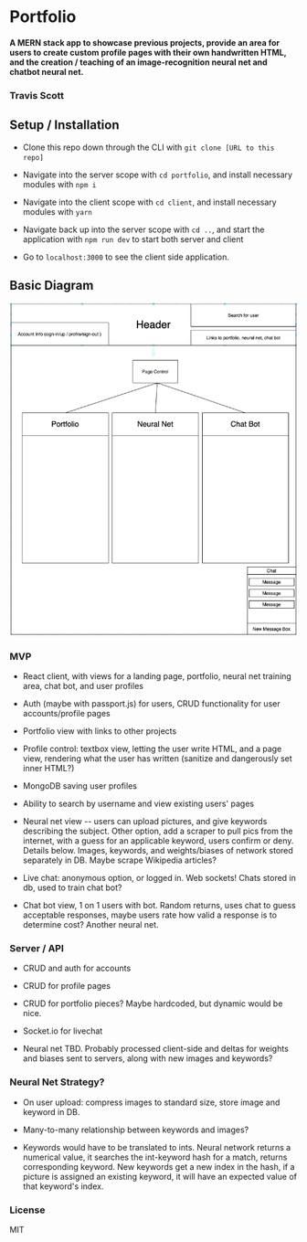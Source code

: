 # Portfolio

#### A MERN stack app to showcase previous projects, provide an area for users to create custom profile pages with their own handwritten HTML, and the creation / teaching of an image-recognition neural net and chatbot neural net.

### Travis Scott

## Setup / Installation 

* Clone this repo down through the CLI with `git clone [URL to this repo]`

* Navigate into the server scope with `cd portfolio`, and install necessary modules with `npm i`

* Navigate into the client scope with `cd client`, and install necessary modules with `yarn`

* Navigate back up into the server scope with `cd ..`, and start the application with `npm run dev` to start both server and client

* Go to `localhost:3000` to see the client side application.

## Basic Diagram

![Component Diagram](./diagram.png)

### MVP

* React client, with views for a landing page, portfolio, neural net training area, chat bot, and user profiles

* Auth (maybe with passport.js) for users, CRUD functionality for user accounts/profile pages

* Portfolio view with links to other projects

* Profile control: textbox view, letting the user write HTML, and a page view, rendering what the user has written (sanitize and dangerously set inner HTML?)

* MongoDB saving user profiles 

* Ability to search by username and view existing users' pages

* Neural net view -- users can upload pictures, and give keywords describing the subject. Other option, add a scraper to pull pics from the internet, with a guess for an applicable keyword, users confirm or deny. Details below. Images, keywords, and weights/biases of network stored separately in DB. Maybe scrape Wikipedia articles?

* Live chat: anonymous option, or logged in. Web sockets! Chats stored in db, used to train chat bot?

* Chat bot view, 1 on 1 users with bot. Random returns, uses chat to guess acceptable responses, maybe users rate how valid a response is to determine cost? Another neural net. 

### Server / API

* CRUD and auth for accounts

* CRUD for profile pages

* CRUD for portfolio pieces? Maybe hardcoded, but dynamic would be nice.

* Socket.io for livechat

* Neural net TBD. Probably processed client-side and deltas for weights and biases sent to servers, along with new images and keywords?

### Neural Net Strategy?

* On user upload: compress images to standard size, store image and keyword in DB. 

* Many-to-many relationship between keywords and images? 

* Keywords would have to be translated to ints. Neural network returns a numerical value, it searches the int-keyword hash for a match, returns corresponding keyword. New keywords get a new index in the hash, if a picture is assigned an existing keyword, it will have an expected value of that keyword's index.

### License
MIT